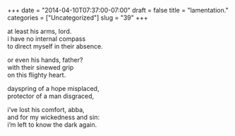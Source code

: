 +++
date = "2014-04-10T07:37:00-07:00"
draft = false
title = "lamentation."
categories = ["Uncategorized"]
slug = "39"
+++

<p>at least his arms, lord.<br /> i have no internal compass<br /> to direct myself in their absence.</p>
<p>or even his hands, father?<br />with their sinewed grip<br />on this flighty heart.</p>
<p>dayspring of a hope misplaced,<br />protector of a man disgraced,</p>
<p>i&#8217;ve lost his comfort, abba,<br />and for my wickedness and sin:<br />i&#8217;m left to know the dark again.</p>
